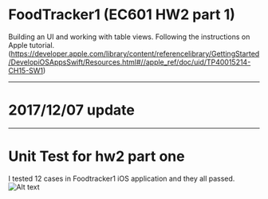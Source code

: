# FoodTracker1 (EC601 HW2 part 1)
Building an UI and working with table views. Following the instructions on Apple tutorial.(https://developer.apple.com/library/content/referencelibrary/GettingStarted/DevelopiOSAppsSwift/Resources.html#//apple_ref/doc/uid/TP40015214-CH15-SW1)
****************
# 2017/12/07 update
****************
# Unit Test for hw2 part one
I tested 12 cases in Foodtracker1 iOS application and they all passed.
![Alt text](https://user-images.githubusercontent.com/31711525/33748404-5ab13446-db96-11e7-91b0-b8229b19b800.png)
